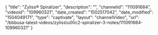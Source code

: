 {
    "title": "Zyliss&reg; Spiralizer",
    "description": "",
    "channelid": "111091684",
    "videoid": "109960321",
    "date_created": "1502517042",
    "date_modified": "1504049171",
    "type": "captivate",
    "layout": "channelVideo",
    "url": "\/bbbusa-latest-videos\/zyliss\u00c2-spiralizer-3-notes\/111091684-109960321"
}